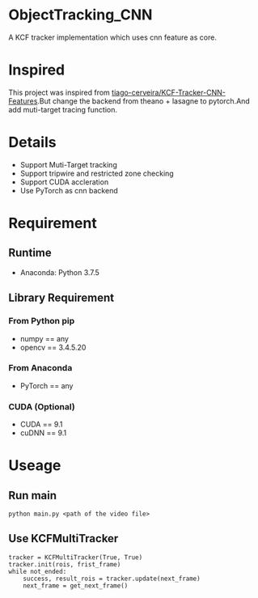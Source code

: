 # ObjectTracking_CNN
A KCF tracker implementation which uses cnn feature as core.

# Inspired
This project was inspired from [tiago-cerveira/KCF-Tracker-CNN-Features].But change the backend from theano + lasagne to pytorch.And add muti-target tracing function.

# Details
* Support Muti-Target tracking
* Support tripwire and restricted zone checking
* Support CUDA accleration
* Use PyTorch as cnn backend

[tiago-cerveira/KCF-Tracker-CNN-Features]: https://github.com/tiago-cerveira/KCF-Tracker-CNN-Features

# Requirement

## Runtime
* Anaconda: Python 3.7.5

## Library Requirement

### From Python pip
* numpy == any
* opencv == 3.4.5.20

### From Anaconda 
* PyTorch == any

### CUDA (Optional)
* CUDA == 9.1 
* cuDNN == 9.1

# Useage
## Run main
```
python main.py <path of the video file>
```

## Use KCFMultiTracker
```
tracker = KCFMultiTracker(True, True)
tracker.init(rois, frist_frame)
while not_ended:
    success, result_rois = tracker.update(next_frame)
    next_frame = get_next_frame()
```